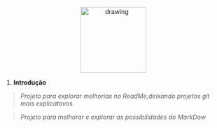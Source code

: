 <p align="center"><img src="https://user-images.githubusercontent.com/55323701/82506032-25bbd600-9ad5-11ea-8b5e-e7c699d385af.png" alt="drawing" width="150"/></p>

1. **Introdução**

> *Projeto para explorar melhorias no ReadMe,deixando projetos git mais explicatovos.*

> *Projeto para melhorar e explorar as possibilidades do MarkDow*

